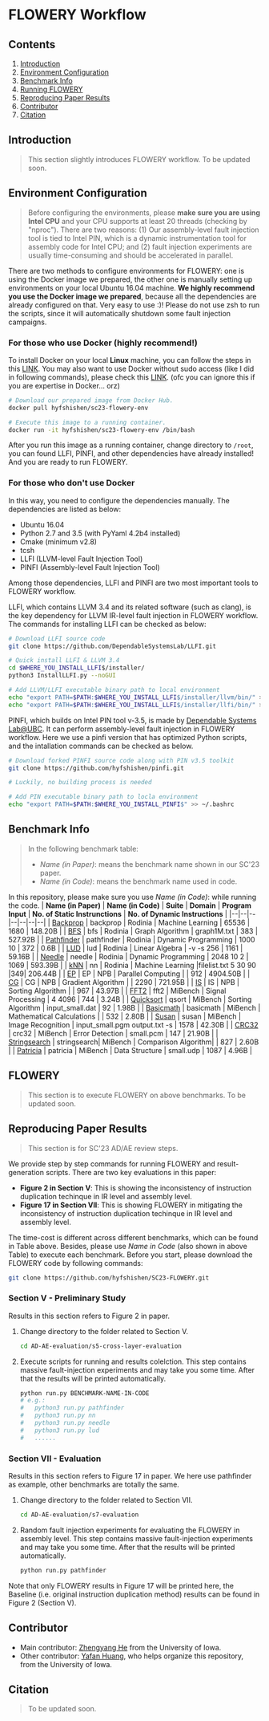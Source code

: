 # FLOWERY Workflow

## Contents
1. [Introduction](#introduction)
2. [Environment Configuration](#environment-configuration)
3. [Benchmark Info](#benchmark-info)
3. [Running FLOWERY](#flowery)
4. [Reproducing Paper Results](#reproducing-paper-results)
5. [Contributor](#contributor)
6. [Citation](#citation)

## Introduction
> This section slightly introduces FLOWERY workflow. To be updated soon.

## Environment Configuration
> Before configuring the environments, please **make sure you are using Intel CPU** and your CPU supports at least 20 threads (checking by "nproc"). There are two reasons: (1) Our assembly-level fault injection tool is tied to Intel PIN, which is a dynamic instrumentation tool for assembly code for Intel CPU; and (2)  fault injection experiments are usually time-consuming and should be accelerated in parallel.

There are two methods to configure environments for FLOWERY: one is using the Docker image we prepared, the other one is manually setting up environments on your local Ubuntu 16.04 machine. **We highly recommend you use the Docker image we prepared**, because all the dependencies are already configured on that. Very easy to use :)! Please do not use zsh to run the scripts, since it will automatically shutdown some fault injection campaigns.

### For those who use Docker (highly recommend!)
To install Docker on your local **Linux** machine, you can follow the steps in this [LINK](https://docs.docker.com/engine/install/ubuntu/). You may also want to use Docker without sudo access (like I did in following commands), please check this [LINK](https://docs.docker.com/engine/install/linux-postinstall/). (ofc you can ignore this if you are expertise in Docker... orz)
```bash
# Download our prepared image from Docker Hub.
docker pull hyfshishen/sc23-flowery-env

# Execute this image to a running container.
docker run -it hyfshishen/sc23-flowery-env /bin/bash
```
After you run this image as a running container, change directory to ```/root```, you can found LLFI, PINFI, and other dependencies have already installed! And you are ready to run FLOWERY.

### For those who don't use Docker
In this way, you need to configure the dependencies manually. The dependencies are listed as below:
- Ubuntu 16.04
- Python 2.7 and 3.5 (with PyYaml 4.2b4 installed)
- Cmake (minimum v2.8)
- tcsh
- LLFI (LLVM-level Fault Injection Tool)
- PINFI (Assembly-level Fault Injection Tool)

Among those dependencies, LLFI and PINFI are two most important tools to FLOWERY workflow.

LLFI, which contains LLVM 3.4 and its related software (such as clang), is the key dependency for LLVM IR-level fault injection in FLOWERY workflow.
The commands for installing LLFI can be checked as below:
```bash
# Download LLFI source code
git clone https://github.com/DependableSystemsLab/LLFI.git

# Quick install LLFI & LLVM 3.4
cd $WHERE_YOU_INSTALL_LLFI$/installer/
python3 InstallLLFI.py --noGUI

# Add LLVM/LLFI executable binary path to local environment
echo "export PATH=$PATH:$WHERE_YOU_INSTALL_LLFI$/installer/llvm/bin/" >> ~/.bashrc
echo "export PATH=$PATH:$WHERE_YOU_INSTALL_LLFI$/installer/llfi/bin/" >> ~/.bashrc
```

PINFI, which builds on Intel PIN tool v-3.5, is made by [Dependable Systems Lab@UBC](https://blogs.ubc.ca/dependablesystemslab/).
It can perform assembly-level fault injection in FLOWERY workflow.
Here we use a pinfi version that has optimized Python scripts, and the intallation commands can be checked as below.
```bash
# Download forked PINFI source code along with PIN v3.5 toolkit
git clone https://github.com/hyfshishen/pinfi.git

# Luckily, no building process is needed

# Add PIN executable binary path to locla environment
echo "export PATH=$PATH:$WHERE_YOU_INSTALL_PINFI$" >> ~/.bashrc
```

## Benchmark Info
> In the following benchmark table:
>- *Name (in Paper)*: means the benchmark name shown in our SC'23 paper.
>- *Name (in Code)*: means the benchmark name used in code.

In this repository, please make sure you use *Name (in Code)*: while running the code.
| **Name (in Paper)**  | **Name (in Code)** | **Suite** | **Domain** | **Program Input** | **No. of Static Instrunctions** | **No. of Dynamic Instructions** |
|--|--|--|--|--|--|--|
| [Backprop](https://github.com/JuliaParallel/rodinia/tree/master/openmp/backprop)      | backprop    | Rodinia  | Machine Learning    | 65536            | 1680 | 148.20B  |
| [BFS](https://github.com/JuliaParallel/rodinia/tree/master/openmp/bfs)                | bfs         | Rodinia  | Graph Algorithm     | graph1M.txt      | 383  | 527.92B  |
| [Pathfinder](https://github.com/JuliaParallel/rodinia/tree/master/openmp/pathfinder)  | pathfinder  | Rodinia  | Dynamic Programming | 1000 10          | 372  | 0.6B     |
| [LUD](https://github.com/JuliaParallel/rodinia/tree/master/openmp/lud)                | lud         | Rodinia  | Linear Algebra      | -v -s 256        | 1161 | 59.16B   |
| [Needle](https://github.com/JuliaParallel/rodinia/tree/master/openmp/nw)              | needle      | Rodinia  | Dynamic Programming | 2048 10 2        | 1069 | 593.39B  |
| [kNN](https://github.com/JuliaParallel/rodinia/tree/master/openmp/nn)                 | nn          | Rodinia  | Machine Learning    |filelist.txt 5 30 90 |349| 206.44B  |
| [EP](https://www.nas.nasa.gov/software/npb.html)                                      | EP          | NPB      | Parallel Computing  |                  | 912  | 4904.50B |
| [CG](https://www.nas.nasa.gov/software/npb.html)                                      | CG          | NPB      | Gradient Algorithm  |                  | 2290 | 721.95B  |
| [IS](https://www.nas.nasa.gov/software/npb.html)                                      | IS          | NPB      | Sorting Algorithm   |                  | 967  | 43.97B   |
| [FFT2](https://github.com/embecosm/mibench/tree/master/telecomm/FFT)                  | fft2        | MiBench  | Signal Processing   | 4 4096           | 744  | 3.24B    |
| [Quicksort](https://github.com/embecosm/mibench/tree/master/automotive/qsort)         | qsort       | MiBench  | Sorting Algorithm   | input_small.dat  | 92   | 1.98B    |
| [Basicmath](https://github.com/embecosm/mibench/tree/master/automotive/basicmath)     | basicmath   | MiBench  | Mathematical Calculations  |           | 532  | 2.80B    |
| [Susan](https://github.com/embecosm/mibench/tree/master/automotive/susan)             | susan       | MiBench  | Image Recognition   | input_small.pgm output.txt -s | 1578 | 42.30B |
| [CRC32](https://github.com/embecosm/mibench/tree/master/telecomm/CRC32)               | crc32       | MiBench  | Error Detection     | small.pcm        | 147  | 21.90B   |
| [Stringsearch](https://github.com/embecosm/mibench/tree/master/office/stringsearch)   | stringsearch| MiBench  | Comparison Algorithm|                  | 827  | 2.60B    |
| [Patricia](https://github.com/embecosm/mibench/tree/master/network/patricia)          | patricia    | MiBench  | Data Structure      | small.udp        | 1087 | 4.96B    |

## FLOWERY
> This section is to execute FLOWERY on above benchmarks. To be updated soon.

## Reproducing Paper Results
> This section is for SC'23 AD/AE review steps.

We provide step by step commands for running FLOWERY and result-generation scripts.
There are two key evaluations in this paper:
- **Figure 2 in Section V**: This is showing the inconsistency of instruction duplication techinque in IR level and assembly level.
- **Figure 17 in Section VII**: This is showing FLOWERY in mitigating the inconsistency of instruction duplication techinque in IR level and assembly level.

The time-cost is different across different benchmarks, which can be found in Table above. Besides, please use *Name in Code* (also shown in above Table) to execute each benchmark. Before you start, please download the FLOWERY code by following commands:
```bash
git clone https://github.com/hyfshishen/SC23-FLOWERY.git
```

### Section V - Preliminary Study
Results in this section refers to Figure 2 in paper.
1. Change directory to the folder related to Section V.
    ```bash
    cd AD-AE-evaluation/s5-cross-layer-evaluation
    ```
2. Execute scripts for running and results colelction. This step contains massive fault-injection experiments and may take you some time. After that the results will be printed automatically.
    ```bash
    python run.py BENCHMARK-NAME-IN-CODE
    # e.g.:
    #   python3 run.py pathfinder
    #   python3 run.py nn
    #   python3 run.py needle
    #   python3 run.py lud
    #   ......
    ```

### Section VII  - Evaluation
Results in this section refers to Figure 17 in paper. We here use pathfinder as example, other benchmarks are totally the same.
1. Change directory to the folder related to Section VII.
    ```bash
    cd AD-AE-evaluation/s7-evaluation
    ```
2. Random fault injection experiments for evaluating the FLOWERY in assembly level. This step contains massive fault-injection experiments and may take you some time. After that the results will be printed automatically.
    ```bash
    python run.py pathfinder
    ```
Note that only FLOWERY results in Figure 17 will be printed here, the Baseline (i.e. original instruction duplication method) results can be found in Figure 2 (Section V).

## Contributor
- Main contributor: [Zhengyang He]() from the University of Iowa.
- Other contributor: [Yafan Huang](https://hyfshishen.github.io/), who helps organize this repository, from the University of Iowa.

## Citation
> To be updated soon.
